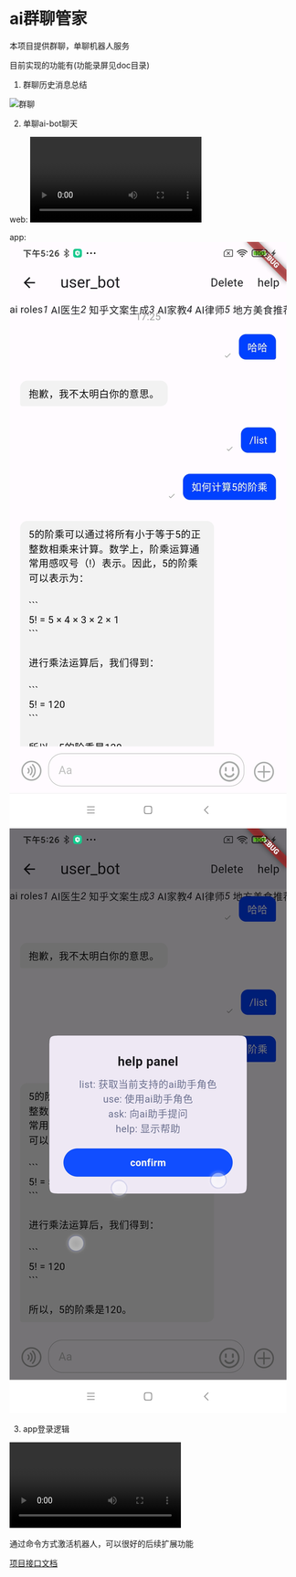
# ai群聊管家

本项目提供群聊，单聊机器人服务

目前实现的功能有(功能录屏见doc目录)

1. 群聊历史消息总结

![群聊](./doc/group_aibot.gif)

2. 单聊ai-bot聊天

web:
![单聊](./doc/chat_aibot.mp4)

app:
![单聊](./doc/app1.jpg)
![单聊](./doc/app2.jpg)

3. app登录逻辑

![app](./doc/app_login.mp4)

通过命令方式激活机器人，可以很好的后续扩展功能


[项目接口文档](https://www.yuque.com/yuqueyonghueaibvg/gabk83/kfxek80t771o139a)
